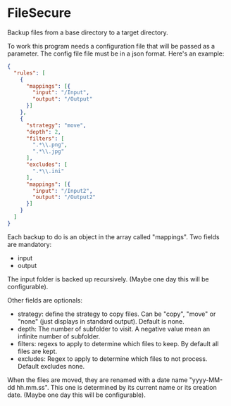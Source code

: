# FileSecure

Backup files from a base directory to a target directory.

To work this program needs a configuration file that will be passed as a parameter. The config file file must be in a json format. Here's an example:
```json
{
  "rules": [
    {
      "mappings": [{
        "input": "/Input",
        "output": "/Output"
      }]
    },
    {
      "strategy": "move",
      "depth": 2,
      "filters": [
        ".*\\.png",
        ".*\\.jpg"     
      ],
      "excludes": [
        ".*\\.ini"
      ],
      "mappings": [{
        "input": "/Input2",
        "output": "/Output2"
      }]
    }
  ]
}
```

Each backup to do is an object in the array called "mappings". Two fields are mandatory:
* input
* output

The input folder is backed up recursively. (Maybe one day this will be configurable).

Other fields are optionals:
* strategy: define the strategy to copy files. Can be "copy", "move" or "none" (just displays in standard output). Default is none.
* depth: The number of subfolder to visit. A negative value mean an infinite number of subfolder.
* filters: regexs to apply to determine which files to keep. By default all files are kept.
* excludes: Regex to apply to determine which files to not process. Default excludes none.

When the files are moved, they are renamed with a date name "yyyy-MM-dd hh.mm.ss". This one is determined by its current name or its creation date. (Maybe one day this will be configurable).
